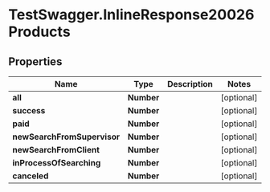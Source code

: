 # TestSwagger.InlineResponse20026Products

## Properties

Name | Type | Description | Notes
------------ | ------------- | ------------- | -------------
**all** | **Number** |  | [optional] 
**success** | **Number** |  | [optional] 
**paid** | **Number** |  | [optional] 
**newSearchFromSupervisor** | **Number** |  | [optional] 
**newSearchFromClient** | **Number** |  | [optional] 
**inProcessOfSearching** | **Number** |  | [optional] 
**canceled** | **Number** |  | [optional] 


